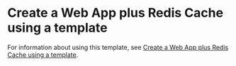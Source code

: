 # Create a Web App plus Redis Cache using a template

For information about using this template, see [Create a Web App plus Redis Cache using a template](https://azure.microsoft.com/en-us/documentation/articles/cache-web-app-arm-with-redis-cache-provision/).

